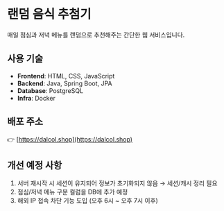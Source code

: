 # 랜덤 음식 추첨기  
매일 점심과 저녁 메뉴를 랜덤으로 추천해주는 간단한 웹 서비스입니다.

## 사용 기술

- **Frontend**: HTML, CSS, JavaScript  
- **Backend**: Java, Spring Boot, JPA  
- **Database**: PostgreSQL  
- **Infra**: Docker

## 배포 주소  
👉 [https://dalcol.shop](https://dalcol.shop)

## 개선 예정 사항

1. 서버 재시작 시 세션이 유지되어 정보가 초기화되지 않음 → 세션/캐시 정리 필요
2. 점심/저녁 메뉴 구분 컬럼을 DB에 추가 예정
3. 해외 IP 접속 차단 기능 도입 (오후 6시 ~ 오후 7시 이후)
